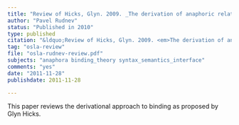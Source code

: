 ```yaml
---
title: "Review of Hicks, Glyn. 2009. _The derivation of anaphoric relations_. John Benjamins: Amsterdam/Philadelphia"
author: "Pavel Rudnev"
status: "Published in 2010"
type: published
citation: "&ldquo;Review of Hicks, Glyn. 2009. <em>The derivation of anaphoric relations</em>,&rdquo; <a href=\"https://www.journals.uio.no/index.php/osla/article/view/140/64\"><em>Oslo Studies in Language</em> (2:3), pp.&nbsp;651-661</a>."
tag: "osla-review"
file: "osla-rudnev-review.pdf"
subjects: "anaphora binding_theory syntax_semantics_interface"
comments: "yes"
date: "2011-11-28"
publishdate: 2011-11-28

---
```


This paper reviews the derivational approach to binding as proposed by Glyn Hicks.

